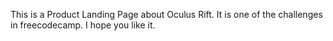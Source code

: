 This is a Product Landing Page about Oculus Rift.
It is one of the challenges in freecodecamp.
I hope you like it.

